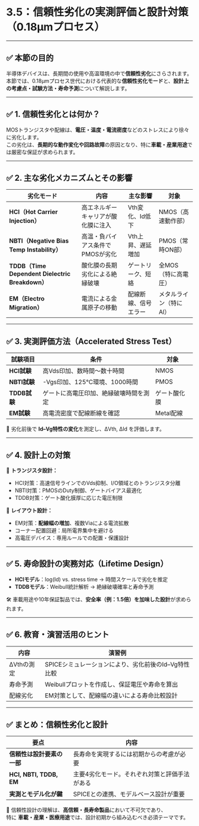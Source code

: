# 3.5：信頼性劣化の実測評価と設計対策（0.18μmプロセス）

---

## ✅ 本節の目的

半導体デバイスは、長期間の使用や高温環境の中で**信頼性劣化**にさらされます。  
本節では、0.18μmプロセス世代における代表的な**信頼性劣化モード**と、**設計上の考慮点・試験方法・寿命予測**について解説します。

---

## ✅ 1. 信頼性劣化とは何か？

MOSトランジスタや配線は、**電圧・温度・電流密度**などのストレスにより徐々に劣化します。  
この劣化は、**長期的な動作変化や回路故障**の原因となり、特に**車載・産業用途**では厳密な保証が求められます。

---

## ✅ 2. 主な劣化メカニズムとその影響

| 劣化モード | 内容 | 主な影響 | 対象 |
|------------|------|----------|------|
| **HCI（Hot Carrier Injection）** | 高エネルギーキャリアが酸化膜に注入 | Vth変化、Id低下 | NMOS（高速動作部） |
| **NBTI（Negative Bias Temp Instability）** | 高温・負バイアス条件でPMOSが劣化 | Vth上昇、遅延増加 | PMOS（常時ON部） |
| **TDDB（Time Dependent Dielectric Breakdown）** | 酸化膜の長期劣化による絶縁破壊 | ゲートリーク、短絡 | 全MOS（特に高電圧） |
| **EM（Electro Migration）** | 電流による金属原子の移動 | 配線断線、信号エラー | メタルライン（特にAl） |

---

## ✅ 3. 実測評価方法（Accelerated Stress Test）

| 試験項目 | 条件 | 対象 |
|----------|------|------|
| **HCI試験** | 高Vds印加、数時間〜数十時間 | NMOS |
| **NBTI試験** | -Vgs印加、125℃環境、1000時間 | PMOS |
| **TDDB試験** | ゲートに高電圧印加、絶縁破壊時間を測定 | ゲート酸化膜 |
| **EM試験** | 高電流密度で配線断線を確認 | Metal配線 |

📝 劣化前後で **Id–Vg特性の変化**を測定し、ΔVth, ΔId を評価します。

---

## ✅ 4. 設計上の対策

🔹 **トランジスタ設計：**

- HCI対策：高速信号ラインでのVds抑制、I/O領域とのトランジスタ分離
- NBTI対策：PMOSのDuty制御、ゲートバイアス最適化
- TDDB対策：ゲート酸化膜厚に応じた電圧制限

🔹 **レイアウト設計：**

- EM対策：**配線幅の増加**、複数Viaによる電流拡散
- コーナー配置回避：局所電界集中を避ける
- 高電圧デバイス：専用ルールでの配置・保護設計

---

## ✅ 5. 寿命設計の実務対応（Lifetime Design）

- **HCIモデル**：log(Id) vs. stress time → 時間スケールで劣化を推定  
- **TDDBモデル**：Weibull統計解析 → 絶縁破壊確率と寿命予測

🛠️ 車載用途や10年保証製品では、**安全率（例：1.5倍）を加味した設計**が求められます。

---

## ✅ 6. 教育・演習活用のヒント

| 内容 | 演習例 |
|------|--------|
| ΔVthの測定 | SPICEシミュレーションにより、劣化前後のId–Vg特性比較 |
| 寿命予測 | Weibullプロットを作成し、保証電圧や寿命を算出 |
| 配線劣化 | EM対策として、配線幅の違いによる寿命比較設計 |

---

## ✅ まとめ：信頼性劣化と設計

| 要点 | 内容 |
|------|------|
| **信頼性は設計要素の一部** | 長寿命を実現するには初期からの考慮が必要 |
| **HCI, NBTI, TDDB, EM** | 主要4劣化モード。それぞれ対策と評価手法がある |
| **実測とモデル化が鍵** | SPICEとの連携、モデルベース設計が重要 |

📌 信頼性設計の理解は、**高信頼・長寿命製品**において不可欠であり、  
特に **車載・産業・医療用途**では、設計初期から組み込むべき必須テーマです。
